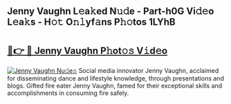 ## Jenny Vaughn L𝚎a𝚔ed N𝚞𝚍e - Part-h0G Vi𝚍𝚎o L𝚎a𝚔s - H𝚘𝚝 O𝚗𝚕yf𝚊ns P𝚑𝚘tos 1LYhB

# <h2><a href="http://kf8g94.oniu.top/?m=Jenny+Vaughn">🔗👉 🔴 Jenny Vaughn P𝚑ot𝚘𝚜 V𝚒d𝚎o</a></h2>

[![Jenny Vaughn Nu𝚍e𝚜](https://i.imgur.com/0qMVB7G.gif)](http://kf8g94.oniu.top/?m=Jenny+Vaughn)
Social media innovator Jenny Vaughn, acclaimed for disseminating dance and lifestyle knowledge, through presentations and blogs. Gifted fire eater Jenny Vaughn, famed for their exceptional skills and accomplishments in consuming fire safely.  
